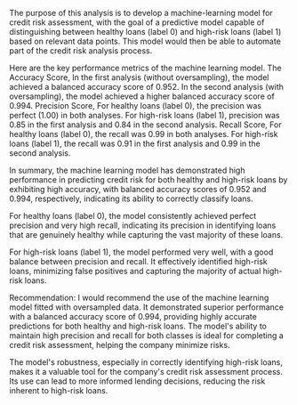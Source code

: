 The purpose of this analysis is to develop a machine-learning model for credit risk assessment, with the goal of a predictive model capable of distinguishing between healthy loans (label 0) and high-risk loans (label 1) based on relevant data points. This model would then be able to automate part of the credit risk analysis process.

Here are the key performance metrics of the machine learning model.  The Accuracy Score, In the first analysis (without oversampling), the model achieved a balanced accuracy score of 0.952. In the second analysis (with oversampling), the model achieved a higher balanced accuracy score of 0.994.  Precision Score, For healthy loans (label 0), the precision was perfect (1.00) in both analyses. For high-risk loans (label 1), precision was 0.85 in the first analysis and 0.84 in the second analysis.  Recall Score, For healthy loans (label 0), the recall was 0.99 in both analyses.	For high-risk loans (label 1), the recall was 0.91 in the first analysis and 0.99 in the second analysis.

In summary, the machine learning model has demonstrated high performance in predicting credit risk for both healthy and high-risk loans by exhibiting high accuracy, with balanced accuracy scores of 0.952 and 0.994, respectively, indicating its ability to correctly classify loans.

For healthy loans (label 0), the model consistently achieved perfect precision and very high recall, indicating its precision in identifying loans that are genuinely healthy while capturing the vast majority of these loans.

For high-risk loans (label 1), the model performed very well, with a good balance between precision and recall. It effectively identified high-risk loans, minimizing false positives and capturing the majority of actual high-risk loans.

Recommendation: I would recommend the use of the machine learning model fitted with oversampled data. It demonstrated superior performance with a balanced accuracy score of 0.994, providing highly accurate predictions for both healthy and high-risk loans. The model's ability to maintain high precision and recall for both classes is ideal for completing a credit risk assessment, helping the company minimize risks.

The model's robustness, especially in correctly identifying high-risk loans, makes it a valuable tool for the company's credit risk assessment process. Its use can lead to more informed lending decisions, reducing the risk inherent to high-risk loans.


